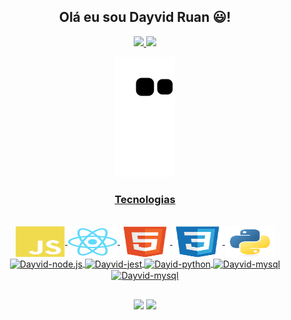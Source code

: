 <h2 align="center">Olá eu sou Dayvid Ruan 😃️!</h2>

<div align="center">
  <a href="https://github.com/Dayvid-Ruan">
  <img height="180em" src="https://github-readme-stats.vercel.app/api?username=Dayvid-Ruan&show_icons=true&theme=dark&include_all_commits=true&count_private=true"/>
  <img height="180em" src="https://github-readme-stats.vercel.app/api/top-langs/?username=Dayvid-Ruan&layout=compact&langs_count=7&theme=dark"/>
</div>
 
<div align="center">

 ![Snake animation](https://github.com/Dayvid-Ruan/Dayvid-Ruan/blob/output/github-contribution-grid-snake.svg)

</div>  
  
<h3 align="center">Tecnologias</h3>

<div align="center" style="display: inline_block"><br>
  <img align="center" alt="Dayvid-Js" height="50" width="80" src="https://raw.githubusercontent.com/devicons/devicon/master/icons/javascript/javascript-plain.svg">
  <img align="center" alt="Dayvid-React" height="50" width="80" src="https://raw.githubusercontent.com/devicons/devicon/master/icons/react/react-original.svg">
  <img align="center" alt="Dayvid-HTML" height="50" width="80" src="https://raw.githubusercontent.com/devicons/devicon/master/icons/html5/html5-original.svg">
  <img align="center" alt="Dayvid-CSS" height="50" width="80" src="https://raw.githubusercontent.com/devicons/devicon/master/icons/css3/css3-original.svg">
  <img align="center" alt="Dayvid-Python" height="50" width="80" src="https://raw.githubusercontent.com/devicons/devicon/master/icons/python/python-original.svg">
  <img align="center" alt="Dayvid-node.js" height="50" width="80" src="https://cdn.jsdelivr.net/gh/devicons/devicon/icons/nodejs/nodejs-original.svg" />
  <img align="center" alt="Dayvid-jest" height="50" width="80" src="https://cdn.jsdelivr.net/gh/devicons/devicon/icons/jest/jest-plain.svg" />
  <img align="center" alt="Dayid-python" height="50" width="80" src="https://cdn.jsdelivr.net/gh/devicons/devicon/icons/python/python-original.svg" />
  <img align="center" alt="Dayvid-mysql" heigth="50" width="80" src="https://cdn.jsdelivr.net/gh/devicons/devicon/icons/mysql/mysql-original.svg" />
  <img align="center" alt="Dayvid-mysql" heigth="50" width="80" src="https://cdn.jsdelivr.net/gh/devicons/devicon/icons/mongodb/mongodb-original.svg" />
</div>
  
##
  
<div align="center">
  <a href="https://www.linkedin.com/in/dayvid-ferreira/"><img src="https://img.shields.io/badge/-LinkedIn-%230077B5?style=for-the-badge&logo=linkedin&logoColor=white" target="_blank"></a>
  <a href="mailto:ruan12bbg@gmail.com"><img src="https://img.shields.io/badge/Gmail-D14836?style=for-the-badge&logo=gmail&logoColor=white" target="_blank"></a>
</div>
